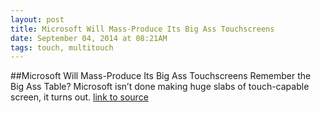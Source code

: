 ```yaml
---
layout: post
title: Microsoft Will Mass-Produce Its Big Ass Touchscreens
date: September 04, 2014 at 08:21AM
tags: touch, multitouch
---
```

##Microsoft Will Mass-Produce Its Big Ass Touchscreens
Remember the Big Ass Table? Microsoft isn’t done making huge slabs of touch-capable screen, it turns out.
[link to source](http://ift.tt/1pqCx43) 
